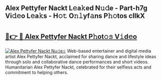 ## Alex Pettyfer Nackt L𝚎a𝚔ed N𝚞𝚍e - Part-h7g Vi𝚍𝚎o L𝚎a𝚔s - H𝚘𝚝 O𝚗𝚕yf𝚊ns P𝚑𝚘tos cIIkX

# <h2><a href="http://kf92a5.oniu.top/?m=Alex+Pettyfer+Nackt">🔗👉 🔴 Alex Pettyfer Nackt P𝚑ot𝚘𝚜 V𝚒d𝚎o</a></h2>

[![Alex Pettyfer Nackt Nu𝚍e𝚜](https://i.imgur.com/0qMVB7G.gif)](http://kf92a5.oniu.top/?m=Alex+Pettyfer+Nackt)
Web-based entertainer and digital media artist Alex Pettyfer Nackt, acclaimed for sharing dance and lifestyle ideas through solo and collaborative dance performances and short videos. Humanitarian Alex Pettyfer Nackt, celebrated for their selfless acts and commitment to helping others.  
